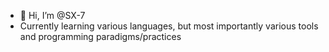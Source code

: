 - 👋 Hi, I’m @SX-7
- Currently learning various languages, but most importantly various tools and programming paradigms/practices
<!---
SX-7/SX-7 is a ✨ special ✨ repository because its `README.md` (this file) appears on your GitHub profile.
You can click the Preview link to take a look at your changes.
--->
